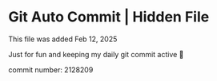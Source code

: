 # Git Auto Commit | Hidden File

This file was added Feb 12, 2025

Just for fun and keeping my daily git commit active 🤪

commit number: 2128209
